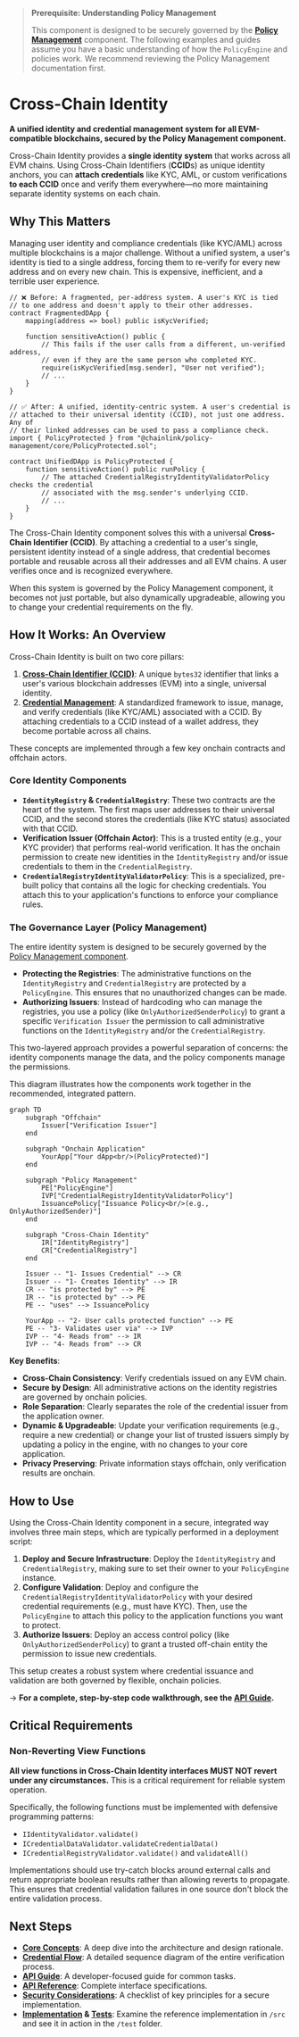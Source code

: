 > **Prerequisite: Understanding Policy Management**
>
> This component is designed to be securely governed by the **[Policy Management](../policy-management/README.md)** component. The following examples and guides assume you have a basic understanding of how the `PolicyEngine` and policies work. We recommend reviewing the Policy Management documentation first.

# Cross-Chain Identity

**A unified identity and credential management system for all EVM-compatible blockchains, secured by the Policy Management component.**

Cross-Chain Identity provides a **single identity system** that works across all EVM chains. Using Cross-Chain Identifiers (**CCID**s) as unique identity anchors, you can **attach credentials** like
KYC, AML, or custom verifications **to each CCID** once and verify them everywhere—no more maintaining separate identity systems on each chain.

## Why This Matters

Managing user identity and compliance credentials (like KYC/AML) across multiple blockchains is a major challenge. Without a unified system, a user's identity is tied to a single address, forcing them to re-verify for every new address and on every new chain. This is expensive, inefficient, and a terrible user experience.

```solidity
// ❌ Before: A fragmented, per-address system. A user's KYC is tied
// to one address and doesn't apply to their other addresses.
contract FragmentedDApp {
    mapping(address => bool) public isKycVerified;

    function sensitiveAction() public {
        // This fails if the user calls from a different, un-verified address,
        // even if they are the same person who completed KYC.
        require(isKycVerified[msg.sender], "User not verified");
        // ...
    }
}

// ✅ After: A unified, identity-centric system. A user's credential is
// attached to their universal identity (CCID), not just one address. Any of
// their linked addresses can be used to pass a compliance check.
import { PolicyProtected } from "@chainlink/policy-management/core/PolicyProtected.sol";

contract UnifiedDApp is PolicyProtected {
    function sensitiveAction() public runPolicy {
        // The attached CredentialRegistryIdentityValidatorPolicy checks the credential
        // associated with the msg.sender's underlying CCID.
        // ...
    }
}
```

The Cross-Chain Identity component solves this with a universal **Cross-Chain Identifier (CCID)**. By attaching a credential to a user's single, persistent identity instead of a single address, that credential becomes portable and reusable across all their addresses and all EVM chains. A user verifies once and is recognized everywhere.

When this system is governed by the Policy Management component, it becomes not just portable, but also dynamically upgradeable, allowing you to change your credential requirements on the fly.

## How It Works: An Overview

Cross-Chain Identity is built on two core pillars:

1.  **[Cross-Chain Identifier (CCID)](docs/CONCEPTS.md#1-cross-chain-identifier-ccid)**: A unique `bytes32` identifier that links a user's various blockchain addresses (EVM) into a single, universal identity.
2.  **[Credential Management](docs/CONCEPTS.md#2-credential-management)**: A standardized framework to issue, manage, and verify credentials (like KYC/AML) associated with a CCID. By attaching credentials to a CCID instead of a wallet address, they become portable across all chains.

These concepts are implemented through a few key onchain contracts and offchain actors.

### Core Identity Components

- **`IdentityRegistry` & `CredentialRegistry`**: These two contracts are the heart of the system. The first maps user addresses to their universal CCID, and the second stores the credentials (like KYC status) associated with that CCID.
- **Verification Issuer (Offchain Actor)**: This is a trusted entity (e.g., your KYC provider) that performs real-world verification. It has the onchain permission to create new identities in the `IdentityRegistry` and/or issue credentials to them in the `CredentialRegistry`.
- **`CredentialRegistryIdentityValidatorPolicy`**: This is a specialized, pre-built policy that contains all the logic for checking credentials. You attach this to your application's functions to enforce your compliance rules.

### The Governance Layer (Policy Management)

The entire identity system is designed to be securely governed by the [Policy Management component](../policy-management/README.md).

- **Protecting the Registries**: The administrative functions on the `IdentityRegistry` and `CredentialRegistry` are protected by a `PolicyEngine`. This ensures that no unauthorized changes can be made.
- **Authorizing Issuers**: Instead of hardcoding who can manage the registries, you use a policy (like `OnlyAuthorizedSenderPolicy`) to grant a specific `Verification Issuer` the permission to call administrative functions on the `IdentityRegistry` and/or the `CredentialRegistry`.

This two-layered approach provides a powerful separation of concerns: the identity components manage the data, and the policy components manage the permissions.

This diagram illustrates how the components work together in the recommended, integrated pattern.

```mermaid
graph TD
    subgraph "Offchain"
        Issuer["Verification Issuer"]
    end

    subgraph "Onchain Application"
        YourApp["Your dApp<br/>(PolicyProtected)"]
    end

    subgraph "Policy Management"
        PE["PolicyEngine"]
        IVP["CredentialRegistryIdentityValidatorPolicy"]
        IssuancePolicy["Issuance Policy<br/>(e.g., OnlyAuthorizedSender)"]
    end

    subgraph "Cross-Chain Identity"
        IR["IdentityRegistry"]
        CR["CredentialRegistry"]
    end

    Issuer -- "1- Issues Credential" --> CR
    Issuer -- "1- Creates Identity" --> IR
    CR -- "is protected by" --> PE
    IR -- "is protected by" --> PE
    PE -- "uses" --> IssuancePolicy

    YourApp -- "2- User calls protected function" --> PE
    PE -- "3- Validates user via" --> IVP
    IVP -- "4- Reads from" --> IR
    IVP -- "4- Reads from" --> CR
```

**Key Benefits**:

- **Cross-Chain Consistency**: Verify credentials issued on any EVM chain.
- **Secure by Design**: All administrative actions on the identity registries are governed by onchain policies.
- **Role Separation**: Clearly separates the role of the credential issuer from the application owner.
- **Dynamic & Upgradeable**: Update your verification requirements (e.g., require a new credential) or change your list of trusted issuers simply by updating a policy in the engine, with no changes to your core application.
- **Privacy Preserving**: Private information stays offchain, only verification results are onchain.

## How to Use

Using the Cross-Chain Identity component in a secure, integrated way involves three main steps, which are typically performed in a deployment script:

1.  **Deploy and Secure Infrastructure**: Deploy the `IdentityRegistry` and `CredentialRegistry`, making sure to set their owner to your `PolicyEngine` instance.
2.  **Configure Validation**: Deploy and configure the `CredentialRegistryIdentityValidatorPolicy` with your desired credential requirements (e.g., must have KYC). Then, use the `PolicyEngine` to attach this policy to the application functions you want to protect.
3.  **Authorize Issuers**: Deploy an access control policy (like `OnlyAuthorizedSenderPolicy`) to grant a trusted off-chain entity the permission to issue new credentials.

This setup creates a robust system where credential issuance and validation are both governed by flexible, onchain policies.

→ **For a complete, step-by-step code walkthrough, see the [API Guide](./docs/API_GUIDE.md).**

## Critical Requirements

### Non-Reverting View Functions

**All view functions in Cross-Chain Identity interfaces MUST NOT revert under any circumstances.** This is a critical requirement for reliable system operation.

Specifically, the following functions must be implemented with defensive programming patterns:

- `IIdentityValidator.validate()`
- `ICredentialDataValidator.validateCredentialData()`
- `ICredentialRegistryValidator.validate()` and `validateAll()`

Implementations should use try-catch blocks around external calls and return appropriate boolean results rather than allowing reverts to propagate. This ensures that credential validation failures in one source don't block the entire validation process.

## Next Steps

- **[Core Concepts](./docs/CONCEPTS.md)**: A deep dive into the architecture and design rationale.
- **[Credential Flow](./docs/CREDENTIAL_FLOW.md)**: A detailed sequence diagram of the entire verification process.
- **[API Guide](./docs/API_GUIDE.md)**: A developer-focused guide for common tasks.
- **[API Reference](./docs/API_REFERENCE.md)**: Complete interface specifications.
- **[Security Considerations](./docs/SECURITY.md)**: A checklist of key principles for a secure implementation.
- **[Implementation](./src/) & [Tests](./test/)**: Examine the reference implementation in `/src` and see it in action in the `/test` folder.
